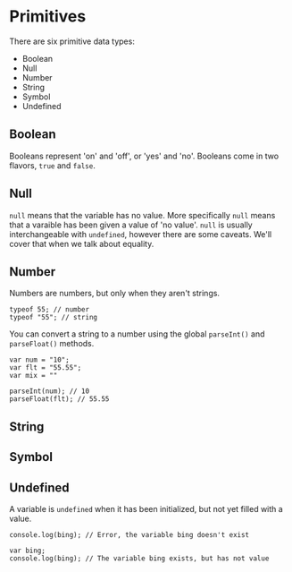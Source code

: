 # Primitives

There are six primitive data types:

* Boolean
* Null
* Number
* String
* Symbol
* Undefined

## Boolean

Booleans represent 'on' and 'off', or 'yes' and 'no'. Booleans come in two flavors, `true` and `false`.

## Null

`null` means that the variable has no value. More specifically `null` means that a varaible has been given a value of 'no value'. `null` is usually interchangeable with `undefined`, however there are some caveats. We'll cover that when we talk about equality.

## Number

Numbers are numbers, but only when they aren't strings.

```
typeof 55; // number
typeof "55"; // string
```

You can convert a string to a number using the global `parseInt()` and  `parseFloat()` methods.

```
var num = "10";
var flt = "55.55";
var mix = ""

parseInt(num); // 10
parseFloat(flt); // 55.55
```

## String

## Symbol

## Undefined

A variable is `undefined` when it has been initialized, but not yet filled with a value.

```
console.log(bing); // Error, the variable bing doesn't exist

var bing;
console.log(bing); // The variable bing exists, but has not value
```
